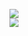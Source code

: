 [![](https://img.shields.io/badge/Made%20With-Github%20Spray-lightgrey.svg?style=for-the-badge&logo=github)](https://github.com/Annihil/github-spray#21508)  
[![](https://i.imgur.com/2DrTn0Z.gif)](https://github.com/Annihil/github-spray)